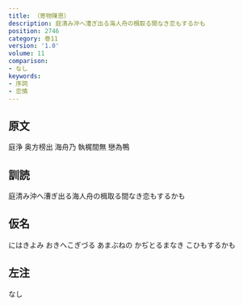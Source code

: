 ```yaml
---
title: （寄物陳思）
description: 庭清み沖へ漕ぎ出る海人舟の楫取る間なき恋もするかも
position: 2746
category: 巻11
version: '1.0'
volume: 11
comparison:
- なし
keywords:
- 序詞
- 恋情
---
```


## 原文

庭浄 奥方榜出 海舟乃 執梶間無 戀為鴨

## 訓読

庭清み沖へ漕ぎ出る海人舟の楫取る間なき恋もするかも

## 仮名

にはきよみ おきへこぎづる あまぶねの かぢとるまなき こひもするかも

## 左注

なし
